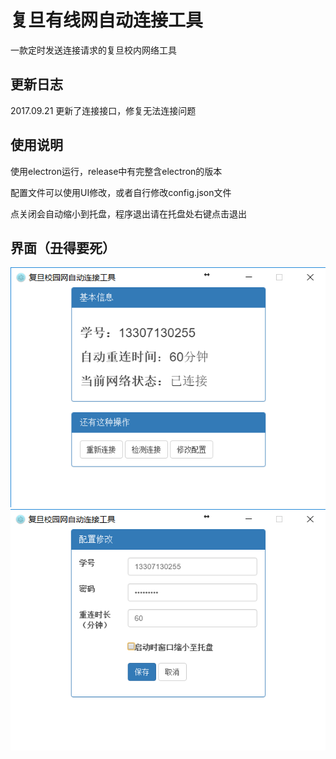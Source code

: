 # 复旦有线网自动连接工具  
一款定时发送连接请求的复旦校内网络工具
## 更新日志
2017.09.21	更新了连接接口，修复无法连接问题
## 使用说明
使用electron运行，release中有完整含electron的版本  

配置文件可以使用UI修改，或者自行修改config.json文件  

点关闭会自动缩小到托盘，程序退出请在托盘处右键点击退出
## 界面（丑得要死）
![](image/UI1.png) ![](image/UI2.png)

